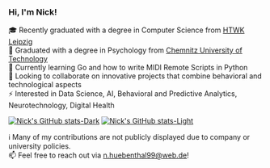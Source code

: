 ### Hi, I'm Nick!

🎓  Recently graduated with a degree in Computer Science from [HTWK Leipzig](https://www.htwk-leipzig.de/en/htwk-leipzig/) <br/>
🧠  Graduated with a degree in Psychology from [Chemnitz University of Technology](https://www.tu-chemnitz.de/index.html.en) <br/>
🌱  Currently learning Go and how to write MIDI Remote Scripts in Python <br/>
🤝  Looking to collaborate on innovative projects that combine behavioral and technological aspects <br/>
⚡  Interested in Data Science, AI, Behavioral and Predictive Analytics, Neurotechnology, Digital Health <br/>

[![Nick's GitHub stats-Dark](https://github-readme-stats.vercel.app/api?username=n1i9c9k9&show_icons=true&theme=radical#gh-dark-mode-only)](https://github.com/anuraghazra/github-readme-stats#gh-dark-mode-only)
[![Nick's GitHub stats-Light](https://github-readme-stats.vercel.app/api?username=n1i9c9k9&show_icons=true&theme=buefy#gh-light-mode-only)](https://github.com/anuraghazra/github-readme-stats#gh-light-mode-only)

ℹ️  Many of my contributions are not publicly displayed due to company or university policies. <br/>
📫  Feel free to reach out via [n.huebenthal99@web.de](mailto:n.huebenthal99@web.de)! <br/>
